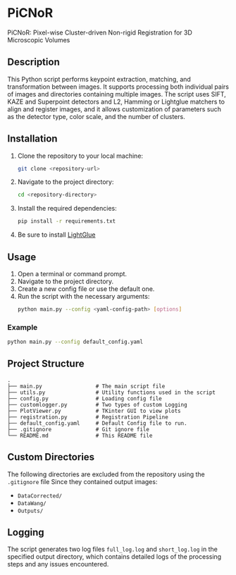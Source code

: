 # PiCNoR
PiCNoR: Pixel-wise Cluster-driven Non-rigid Registration for 3D Microscopic Volumes


## Description
This Python script performs keypoint extraction, matching, and transformation between images. It supports processing both individual pairs of images and directories containing multiple images. The script uses SIFT, KAZE and Superpoint detectors and L2, Hamming or Lightglue matchers to align and register images, and it allows customization of parameters such as the detector type, color scale, and the number of clusters.

## Installation

1. Clone the repository to your local machine:
    ```sh
    git clone <repository-url>
    ```
2. Navigate to the project directory:
    ```sh
    cd <repository-directory>
    ```
3. Install the required dependencies:
    ```sh
    pip install -r requirements.txt
    ```
4. Be sure to install [LightGlue]("https://github.com/cvg/LightGlue/tree/main")

## Usage
1. Open a terminal or command prompt.
2. Navigate to the project directory.
3. Create a new config file or use the default one.
3. Run the script with the necessary arguments:
    ```sh
    python main.py --config <yaml-config-path> [options]
    ```

### Example
```sh
python main.py --config default_config.yaml
```

## Project Structure
```
.
├── main.py                 # The main script file
├── utils.py                # Utility functions used in the script
├── config.py               # Loading config file
├── customlogger.py         # Two types of custom Logging
├── PlotViewer.py           # TKinter GUI to view plots
├── registration.py         # Registration Pipeline
├── default_config.yaml     # Default Config file to run.
├── .gitignore              # Git ignore file
└── README.md               # This README file
```

## Custom Directories
The following directories are excluded from the repository using the `.gitignore` file Since they contained output images:
- `DataCorrected/`
- `DataWang/`
- `Outputs/`

## Logging
The script generates two log files `full_log.log` and `short_log.log` in the specified output directory, which contains detailed logs of the processing steps and any issues encountered.

